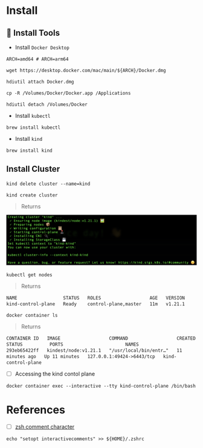 # Install

## :toolbox: Install Tools

* Install `Docker Desktop`

```
ARCH=amd64 # ARCH=arm64
```

```
wget https://desktop.docker.com/mac/main/${ARCH}/Docker.dmg
```

```
hdiutil attach Docker.dmg
```

```
cp -R /Volumes/Docker/Docker.app /Applications
```

```
hdiutil detach /Volumes/Docker
```

* Install `kubectl`
```
brew install kubectl
```

* Install `kind`

```
brew install kind
```

## Install Cluster

```
kind delete cluster --name=kind
```

```
kind create cluster
```
> Returns

<img src="../images/kind-kind.png" width=900 > </img>

```
kubectl get nodes
```
> Returns
```
NAME                 STATUS   ROLES                  AGE   VERSION
kind-control-plane   Ready    control-plane,master   11m   v1.21.1
```

```
docker container ls
```
> Returns
```
CONTAINER ID   IMAGE                  COMMAND                  CREATED          STATUS          PORTS                       NAMES
293eb65422ff   kindest/node:v1.21.1   "/usr/local/bin/entr…"   11 minutes ago   Up 11 minutes   127.0.0.1:49424->6443/tcp   kind-control-plane
```

- [ ] Accessing the kind contol plane

```
docker container exec --interactive --tty kind-control-plane /bin/bash
```

# References

- [ ] [zsh comment character](https://apple.stackexchange.com/questions/405246/zsh-comment-character)

```
echo "setopt interactivecomments" >> ${HOME}/.zshrc
```

